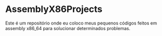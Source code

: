 # AssemblyX86Projects
Este é um repositório onde eu coloco meus pequenos códigos feitos em assembly x86_64 para solucionar determinados problemas.
